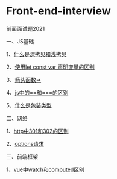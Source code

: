 # Front-end-interview
前面面试题2021

一、JS基础

1、[什么是深拷贝和浅拷贝](https://github.com/nokelong/Front-end-interview/issues/1)

2、[使用let const var 声明变量的区别](https://github.com/nokelong/Front-end-interview/issues/2)

3、[箭头函数=>](https://github.com/nokelong/Front-end-interview/issues/3)

4、[js中的==和===的区别](https://github.com/nokelong/Front-end-interview/issues/4)

5、[什么是包装类型](https://github.com/nokelong/Front-end-interview/issues/9)



二、网络

1、[http中301和302的区别](https://github.com/nokelong/Front-end-interview/issues/5)

2、[options请求](https://github.com/nokelong/Front-end-interview/issues/8)



三、前端框架

1、[vue中watch和computed区别](https://github.com/nokelong/Front-end-interview/issues/6)
